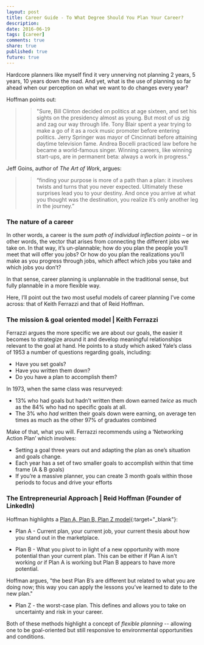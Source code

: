 ```yaml
---
layout: post
title: Career Guide - To What Degree Should You Plan Your Career?
description: 
date: 2016-06-19
tags: [career]
comments: true
share: true
published: true
future: true
---
```


Hardcore planners like myself find it very unnerving not planning 2 years, 5 years, 10 years down the road. And yet, what is the use of planning so far ahead when our perception on what we want to do changes every year? 

Hoffman points out: 

>  > "Sure, Bill Clinton decided on politics at age sixteen, and set his sights on the presidency almost as young. But most of us zig and zag our way through life. Tony Blair spent a year trying to make a go of it as a rock music promoter before entering politics. Jerry Springer was mayor of Cincinnati before attaining daytime television fame. Andrea Bocelli practiced law before he became a world-famous singer.  Winning careers, like winning start-ups, are in permanent beta: always a work in progress."

Jeff Goins, author of *The Art of Work*, argues:

> > “finding your purpose is more of a path than a plan: it involves twists and turns that you never expected. Ultimately these surprises lead you to your destiny. And once you arrive at what you thought was the destination, you realize it’s only another leg in the journey.”

### The nature of a career

In other words, a career is the *sum path of individual inflection points* – or in other words, the vector that arises from connecting the different jobs we take on. In that way, it’s un-plannable; how do you plan the people you’ll meet that will offer you jobs? Or how do you plan the realizations you’ll make as you progress through jobs, which affect which jobs you take and which jobs you don’t? 

In that sense, career planning is unplannable in the traditional sense, but fully plannable in a more flexible way. 

Here, I’ll point out the two most useful models of career planning I’ve come across: that of Keith Ferrazzi and that of Reid Hoffman. 

### The mission & goal oriented model | Keith Ferrazzi

Ferrazzi argues the more specific we are about our goals, the easier it becomes to strategize around it and develop meaningful relationships relevant to the goal at hand. He points to a study which asked Yale’s class of 1953 a number of questions regarding goals, including:

- Have you set goals?
- Have you written them down?
- Do you have a plan to accomplish them? 
 
In 1973, when the same class was resurveyed:
-	13% who had goals but hadn’t written them down earned *twice* as much as the 84% who had no specific goals at all. 
-	The 3% who *had* written their goals down were earning, on average ten times as much as the other 97% of graduates combined

Make of that, what you will. Ferrazzi recommends using a ‘Networking Action Plan’ which involves:
-	Setting a goal three years out and adapting the plan as one’s situation and goals change.
-	Each year has a set of two smaller goals to accomplish within that time frame (A & B goals)
-	If you’re a massive planner, you can create 3 month goals within those periods to focus and drive your efforts

### The Entrepreneurial Approach | Reid Hoffman (Founder of LinkedIn)

Hoffman highlights a [Plan A, Plan B, Plan Z model](https://www.linkedin.com/pulse/20121023063237-1213-flexibly-persistent-career-planning-it-s-not-about-the-color-of-your-parachute){:target="_blank"}: 

* Plan A - Current plan, your current job, your current thesis about how you stand out in the marketplace.

* Plan B - What you pivot to in light of a new opportunity with more potential than your current plan. This can be either if Plan A isn't working *or* if Plan A is working but Plan B appears to have more potential. 

Hoffman argues, "the best Plan B’s are different but related to what you are doing now; this way you can apply the lessons you’ve learned to date to the new plan."

* Plan Z - the worst-case plan. This defines and allows you to take on uncertainty and risk in your career. 

Both of these methods highlight a concept of *flexible planning* -- allowing one to be goal-oriented but still responsive to environmental opportunities and conditions. 